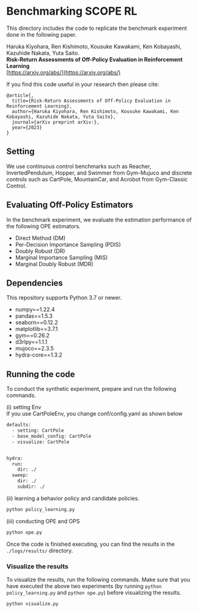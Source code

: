 # Benchmarking SCOPE RL

This directory includes the code to replicate the benchmark experiment done in the following paper.

Haruka Kiyohara, Ren Kishimoto, Kousuke Kawakami, Ken Kobayashi, Kazuhide Nakata, Yuta Saito.<br>
**Risk-Return Assessments of Off-Policy Evaluation in Reinforcement Learning**<br>
[https://arxiv.org/abs/](https://arxiv.org/abs/)


If you find this code useful in your research then please cite:
```
@article{,
  title={Risk-Return Assessments of Off-Policy Evaluation in Reinforcement Learning},
  author={Haruka Kiyohara, Ren Kishimoto, Kousuke Kawakami, Ken Kobayashi, Kazuhide Nakata, Yuta Saito},
  journal={arXiv preprint arXiv:},
  year={2023}
}
```

## Setting
We use continuous control benchmarks such as Reacher, InvertedPendulum, Hopper, and Swimmer from Gym-Mujuco and discrete controls such as CartPole, MountainCar, and Acrobot from Gym-Classic Control.

## Evaluating Off-Policy Estimators
In the benchmark experiment, we evaluate the estimation performance of the following OPE estimators.

- Direct Method (DM)
- Per-Decision Importance Sampling (PDIS) 
- Doubly Robust (DR)
- Marginal Importance Sampling (MIS)
- Marginal Doubly Robust (MDR)

<!-- See Section 4.2 of [our paper](https://arxiv.org/abs/) for the details of these estimators. -->

## Dependencies
This repository supports Python 3.7 or newer.

- numpy==1.22.4
- pandas==1.5.3
- seaborn==0.12.2
- matplotlib==3.7.1
- gym==0.26.2
- d3rlpy==1.1.1
- mujoco==2.3.5
- hydra-core==1.3.2

<!-- 
### Selecting Env
If you use CartPoleEnv, you change conf/config.yaml as shown below
```bash
defaults:
  - setting: CartPole
  - base_model_config: CartPole
  - visualize: CartPole


hydra: 
  run: 
    dir: ./
  sweep:
    dir: ./
    subdir: ./
``` -->

## Running the code
To conduct the synthetic experiment, prepare and run the following commands.


(i) setting Env\
If you use CartPoleEnv, you change conf/config.yaml as shown below
```bash
defaults:
  - setting: CartPole
  - base_model_config: CartPole
  - visualize: CartPole


hydra: 
  run: 
    dir: ./
  sweep:
    dir: ./
    subdir: ./
```

(ii) learning a behavior policy and candidate policies.
```bash
python policy_learning.py 
```

(iii) conducting OPE and OPS
```bash
python ope.py
```
Once the code is finished executing, you can find the results in the `./logs/results/` directory. 

### Visualize the results
To visualize the results, run the following commands.
Make sure that you have executed the above two experiments (by running `python policy_learning.py` and `python ope.py`) before visualizing the results.
```bash
python visualize.py
```